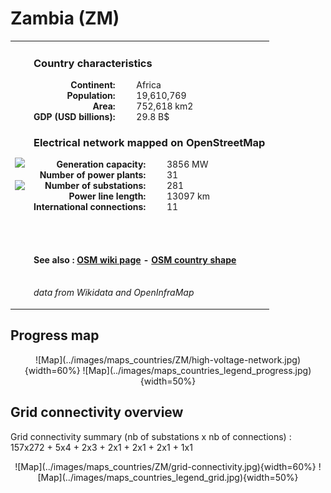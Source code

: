 # Zambia (ZM)

<table width="90%">
<tr>
<td>
<img src="http://commons.wikimedia.org/wiki/Special:FilePath/Flag%20of%20Zambia.svg" width="250">
<br><br>
<img src="http://commons.wikimedia.org/wiki/Special:FilePath/Zambia%20%28orthographic%20projection%29.svg" width="250"></td>
<td>
<h3>Country characteristics</h3>
<div style="display: inline-block;text-align:right;margin-right:30px;font-weight: bold;">
Continent:<br>Population:<br>Area:<br>GDP (USD billions):
</div>
<div style="display: inline-block;">
Africa<br>19,610,769<br>752,618 km2<br>29.8 B$
</div>
<h3>Electrical network mapped on OpenStreetMap</h3>
<div style="display: inline-block;text-align:right;margin-right:30px;font-weight: bold;">Generation capacity:<br>
Number of power plants:<br>
Number of substations:<br>
Power line length:<br>
International connections:<br>
</div>
<div style="display: inline-block;">3856 MW<br>
31<br>
281<br>
13097 km<br>
11<br>
</div>

<br><br><h4>See also :
<a href="https://wiki.openstreetmap.org/wiki/Power_networks/Zambia" target="_blank">OSM wiki page</a> -
<a href="https://openstreetmap.org/relation/195271" target="_blank">OSM country shape</a>
</h4>

<br><i>data from Wikidata and OpenInfraMap</i>
</td>
</tr>
</table>


## Progress map

<center>
![Map](../images/maps_countries/ZM/high-voltage-network.jpg){width=60%}
![Map](../images/maps_countries_legend_progress.jpg){width=50%}
</center>



## Grid connectivity overview

Grid connectivity summary (nb of substations x nb of connections) :<br>157x272 + 5x4 + 2x3 + 2x1 + 2x1 + 2x1 + 1x1

<center>
![Map](../images/maps_countries/ZM/grid-connectivity.jpg){width=60%}
![Map](../images/maps_countries_legend_grid.jpg){width=50%}
</center>

